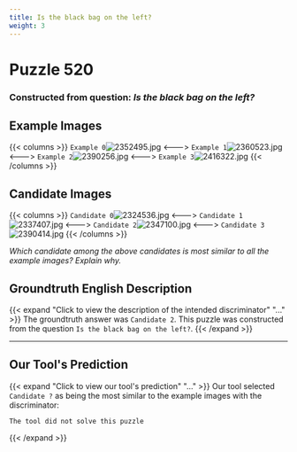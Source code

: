 ```yaml
---
title: Is the black bag on the left?
weight: 3
---
```


# Puzzle 520
### Constructed from question: _Is the black bag on the left?_


## Example Images
{{< columns >}}
`Example 0`![2352495.jpg](/gqa_images/2352495.jpg)
<--->
`Example 1`![2360523.jpg](/gqa_images/2360523.jpg)
<--->
`Example 2`![2390256.jpg](/gqa_images/2390256.jpg)
<--->
`Example 3`![2416322.jpg](/gqa_images/2416322.jpg)
{{< /columns >}}

## Candidate Images
{{< columns >}}
`Candidate 0`![2324536.jpg](/gqa_images/2324536.jpg)
<--->
`Candidate 1`![2337407.jpg](/gqa_images/2337407.jpg)
<--->
`Candidate 2`![2347100.jpg](/gqa_images/2347100.jpg)
<--->
`Candidate 3`![2390414.jpg](/gqa_images/2390414.jpg)
{{< /columns >}}

*Which candidate among the above candidates is most similar to all the example images? Explain why.*

## Groundtruth English Description

{{< expand "Click to view the description of the intended discriminator" "..." >}}
The groundtruth answer was `Candidate 2`. This puzzle was constructed from the question `Is the black bag on the left?`.
{{< /expand >}}

---

## Our Tool's Prediction

{{< expand "Click to view our tool's prediction" "..." >}}
Our tool selected `Candidate ?` as being the most similar to the example images with the discriminator:
```plaintext
The tool did not solve this puzzle
```
{{< /expand >}}
